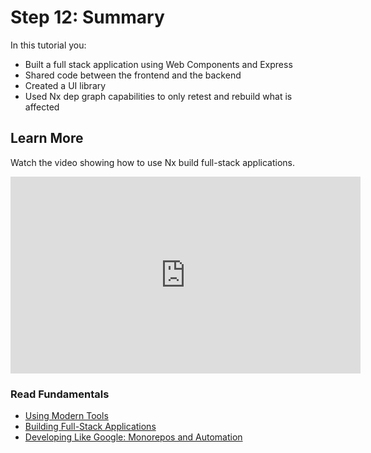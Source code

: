 # Step 12: Summary

In this tutorial you:

- Built a full stack application using Web Components and Express
- Shared code between the frontend and the backend
- Created a UI library
- Used Nx dep graph capabilities to only retest and rebuild what is affected

## Learn More

Watch the video showing how to use Nx build full-stack applications.

<iframe width="560" height="315" src="https://www.youtube.com/embed/mVKMse-gFBI" frameborder="0" allow="accelerometer; autoplay; encrypted-media; gyroscope; picture-in-picture" allowfullscreen></iframe>

### Read Fundamentals

- [Using Modern Tools](/react/fundamentals/use-modern-tools)
- [Building Full-Stack Applications](/react/fundamentals/build-full-stack-applications)
- [Developing Like Google: Monorepos and Automation](/react/fundamentals/develop-like-google)
